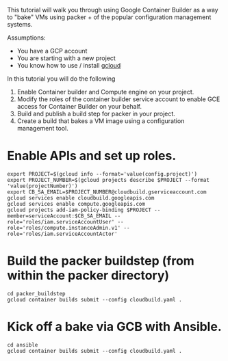 This tutorial will walk you through using Google Container Builder as a way to "bake" VMs using packer + of the popular configuration management systems.

Assumptions:
  * You have a GCP account
  * You are starting with a new project
  * You know how to use / install [gcloud](https://cloud.google.com/sdk/gcloud/)


In this tutorial you will do the following
1. Enable Container builder and Compute engine on your project.
2. Modify the roles of the container builder service account to enable GCE access for Container Builder on your behalf.
3. Build and publish a build step for packer in your project.
4. Create a build that bakes a VM image using a configuration management tool.


# Enable APIs and set up roles.
```
export PROJECT=$(gcloud info --format='value(config.project)')
export PROJECT_NUMBER=$(gcloud projects describe $PROJECT --format 'value(projectNumber)')
export CB_SA_EMAIL=$PROJECT_NUMBER@cloudbuild.gserviceaccount.com
gcloud services enable cloudbuild.googleapis.com
gcloud services enable compute.googleapis.com
gcloud projects add-iam-policy-binding $PROJECT --member=serviceAccount:$CB_SA_EMAIL --role='roles/iam.serviceAccountUser' --role='roles/compute.instanceAdmin.v1' --role='roles/iam.serviceAccountActor'
```

# Build the packer buildstep (from within the packer directory)

```
cd packer_buildstep
gcloud container builds submit --config cloudbuild.yaml .
```

# Kick off a bake via GCB with Ansible.

```
cd ansible
gcloud container builds submit --config cloudbuild.yaml .
```

